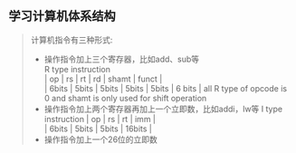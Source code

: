 ## 学习计算机体系结构

> 计算机指令有三种形式:  
> - 操作指令加上三个寄存器，比如add、sub等  
R type instruction  
| op | rs | rt | rd | shamt | funct |  
| 6bits | 5bits | 5bits | 5bits | 5bits | 6 bits |
all R type of opcode is 0 and shamt is only used for shift operation
> - 操作指令加上两个寄存器再加上一个立即数，比如addi，lw等
I type instruction
| op | rs | rt | imm |   
| 6bits | 5bits | 5bits | 16bits |
> - 操作指令加上一个26位的立即数
